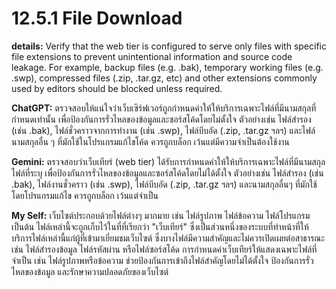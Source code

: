 # 12.5.1 File Download 
**details:** Verify that the web tier is configured to serve only files with specific file extensions to prevent unintentional information and source code leakage. For example, backup files (e.g. .bak), temporary working files (e.g. .swp), compressed files (.zip, .tar.gz, etc) and other extensions commonly used by editors should be blocked unless required.

**ChatGPT:** ตรวจสอบให้แน่ใจว่าเว็บเซิร์ฟเวอร์ถูกกำหนดค่าให้ให้บริการเฉพาะไฟล์ที่มีนามสกุลที่กำหนดเท่านั้น เพื่อป้องกันการรั่วไหลของข้อมูลและซอร์สโค้ดโดยไม่ตั้งใจ ตัวอย่างเช่น ไฟล์สำรอง (เช่น .bak), ไฟล์ชั่วคราวจากการทำงาน (เช่น .swp), ไฟล์บีบอัด (.zip, .tar.gz ฯลฯ) และไฟล์นามสกุลอื่น ๆ ที่มักใช้ในโปรแกรมแก้ไขโค้ด ควรถูกบล็อก เว้นแต่มีความจำเป็นต้องใช้งาน

**Gemini:** ตรวจสอบว่าเว็บเทียร์ (web tier) ได้รับการกำหนดค่าให้ให้บริการเฉพาะไฟล์ที่มีนามสกุลไฟล์ที่ระบุ เพื่อป้องกันการรั่วไหลของข้อมูลและซอร์สโค้ดโดยไม่ได้ตั้งใจ ตัวอย่างเช่น ไฟล์สำรอง (เช่น .bak), ไฟล์งานชั่วคราว (เช่น .swp), ไฟล์บีบอัด (.zip, .tar.gz ฯลฯ) และนามสกุลอื่นๆ ที่มักใช้โดยโปรแกรมแก้ไข ควรถูกบล็อก เว้นแต่จำเป็น

**My Self:** เว็บไซต์ประกอบด้วยไฟล์ต่างๆ มากมาย เช่น ไฟล์รูปภาพ ไฟล์ข้อความ ไฟล์โปรแกรม เป็นต้น ไฟล์เหล่านี้จะถูกเก็บไว้ในที่ที่เรียกว่า "เว็บเทียร์" ซึ่งเป็นส่วนหนึ่งของระบบที่ทำหน้าที่ให้บริการไฟล์เหล่านี้แก่ผู้ที่เข้ามาเยี่ยมชมเว็บไซต์ ซึ่งบางไฟล์มีความสำคัญและไม่ควรเปิดเผยต่อสาธารณะ เช่น ไฟล์สำรองข้อมูล ไฟล์รหัสผ่าน หรือไฟล์ซอร์สโค้ด การกำหนดค่าเว็บเทียร์ให้แสดงเฉพาะไฟล์ที่จำเป็น เช่น ไฟล์รูปภาพหรือข้อความ ช่วยป้องกันการเข้าถึงไฟล์สำคัญโดยไม่ได้ตั้งใจ ป้องกันการรั่วไหลของข้อมูล และรักษาความปลอดภัยของเว็บไซต์
